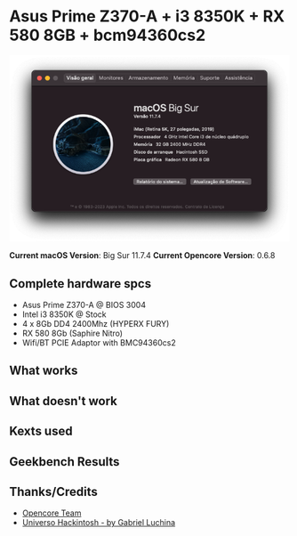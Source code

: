 # Asus Prime Z370-A + i3 8350K + RX 580 8GB + bcm94360cs2

![Mac Specs](/images/mac-specs.png "Hackintosh")

**Current macOS Version**: Big Sur 11.7.4
**Current Opencore Version**: 0.6.8

## Complete hardware spcs
- Asus Prime Z370-A @ BIOS 3004
- Intel i3 8350K @ Stock
- 4 x 8Gb DD4 2400Mhz (HYPERX FURY)
- RX 580 8Gb (Saphire Nitro)
- Wifi/BT PCIE Adaptor with BMC94360cs2

## What works

## What doesn't work

## Kexts used

## Geekbench Results

## Thanks/Credits
- [Opencore Team](https://dortania.github.io/getting-started/)
- [Universo Hackintosh - by Gabriel Luchina](https://github.com/luchina-gabriel)
